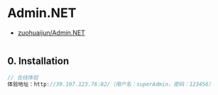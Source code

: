 # Admin.NET

- [zuohuaijun/Admin.NET](https://gitee.com/zuohuaijun/Admin.NET)

```c#

```

## 0. Installation

```c#
// 在线体验
体验地址：http://39.107.123.76:82/（用户名：superAdmin，密码：123456）
```
